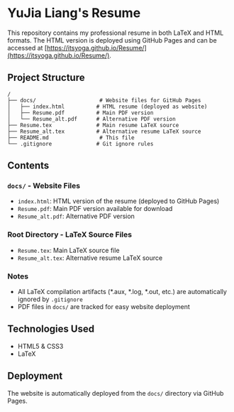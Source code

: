 # YuJia Liang's Resume

This repository contains my professional resume in both LaTeX and HTML formats. The HTML version is deployed using GitHub Pages and can be accessed at [https://itsyoga.github.io/Resume/](https://itsyoga.github.io/Resume/).

## Project Structure

```
/
├── docs/                    # Website files for GitHub Pages
│   ├── index.html          # HTML resume (deployed as website)
│   ├── Resume.pdf          # Main PDF version
│   └── Resume_alt.pdf      # Alternative PDF version
├── Resume.tex              # Main resume LaTeX source
├── Resume_alt.tex          # Alternative resume LaTeX source
├── README.md                # This file
└── .gitignore              # Git ignore rules
```

## Contents

### `docs/` - Website Files
- `index.html`: HTML version of the resume (deployed to GitHub Pages)
- `Resume.pdf`: Main PDF version available for download
- `Resume_alt.pdf`: Alternative PDF version

### Root Directory - LaTeX Source Files
- `Resume.tex`: Main LaTeX source file
- `Resume_alt.tex`: Alternative resume LaTeX source

### Notes
- All LaTeX compilation artifacts (*.aux, *.log, *.out, etc.) are automatically ignored by `.gitignore`
- PDF files in `docs/` are tracked for easy website deployment

## Technologies Used

- HTML5 & CSS3
- LaTeX

## Deployment

The website is automatically deployed from the `docs/` directory via GitHub Pages. 
